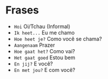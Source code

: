 # Frases

-   `Hoi` Oi/Tchau (Informal)
-   `Ik heet...` Eu me chamo
-   `Hoe heet je?` Como você se chama?
-   `Aangenaam` Prazer
-   `Hoe gaat het?` Como vai?
-   `Het gaat goed` Estou bem
-   `En jij?` E você?
-   `En met jou?` E com você?
